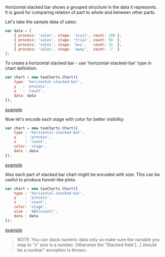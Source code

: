 Horizontal stacked bar shows a grouped structure in the data it represents. It is good for comparing relation of part to whole and between other parts.

Let's take the sample data of sales:

```javascript
var data = [
    { process: 'sales', stage: 'visit', count: 100 },
    { process: 'sales', stage: 'trial', count: 50  },
    { process: 'sales', stage: 'buy',   count: 15  },
    { process: 'sales', stage: 'away',  count: -7  }
];
```
To create a horizontal stacked bar - use 'horizontal-stacked-bar' type in chart definition:

```javascript
var chart = new tauCharts.Chart({
    type: 'horizontal-stacked-bar',
    y   : 'process',
    x   : 'count',
    data: data
});
```

[example](https://jsfiddle.net/eawan9ym/5/)

Now let's encode each stage with color for better visibility:

```javascript
var chart = new tauCharts.Chart({
    type : 'horizontal-stacked-bar',
    y    : 'process',
    x    : 'count',
    color: 'stage',
    data : data
});
```
[example](https://jsfiddle.net/eawan9ym/6/)

Also each part of stacked bar chart might be encoded with size. This can be useful to produce funnel-like plots:

```javascript
var chart = new tauCharts.Chart({
    type : 'horizontal-stacked-bar',
    y    : 'process',
    x    : 'count',
    color: 'stage',
    size : 'ABS(count)',
    data : data
});
```
[example](https://jsfiddle.net/eawan9ym/7/)

> NOTE: You can stack numeric data only so make sure the variable you map to "x" axis is a number. Otherwise the "Stacked field [...] should be a number" exception is thrown.